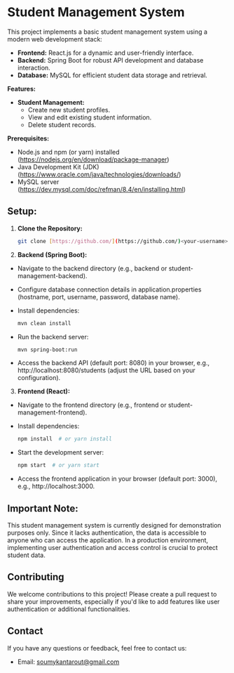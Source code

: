 # Student Management System

This project implements a basic student management system using a modern web development stack:

- **Frontend:** React.js for a dynamic and user-friendly interface.
- **Backend:** Spring Boot for robust API development and database interaction.
- **Database:** MySQL for efficient student data storage and retrieval.

**Features:**

- **Student Management:**
    - Create new student profiles.
    - View and edit existing student information.
    - Delete student records.



**Prerequisites:**

- Node.js and npm (or yarn) installed (https://nodejs.org/en/download/package-manager)
- Java Development Kit (JDK) (https://www.oracle.com/java/technologies/downloads/)
- MySQL server (https://dev.mysql.com/doc/refman/8.4/en/installing.html)

## Setup:

1. **Clone the Repository:**

   ```bash
   git clone [https://github.com/](https://github.com/)<your-username>/student-management-system.git

2. **Backend (Spring Boot):**

- Navigate to the backend directory (e.g., backend or student-management-backend).

- Configure database connection details in application.properties (hostname, port, username, password, database name).
- Install dependencies:

  ```bash
  mvn clean install

- Run the backend server:

  ```bash
  mvn spring-boot:run

- Access the backend API (default port: 8080) in your browser, e.g., http://localhost:8080/students (adjust the URL based on your configuration).


3. **Frontend (React):**
   
 -  Navigate to the frontend directory (e.g., frontend or student-management-frontend).

 - Install dependencies:

   ```bash
   npm install  # or yarn install

 - Start the development server:

   ```bash
   npm start  # or yarn start

 - Access the frontend application in your browser (default port: 3000), e.g., http://localhost:3000.


## Important Note:

  This student management system is currently designed for demonstration purposes only. Since it lacks authentication, the data is accessible to anyone who can access the application. In a production environment, implementing user authentication and access control is crucial to protect student data.


## Contributing
We welcome contributions to this project! Please create a pull request to share your improvements, especially if you'd like to add features like user authentication or additional functionalities.

## Contact
If you have any questions or feedback, feel free to contact us:

- Email: soumykantarout@gmail.com




